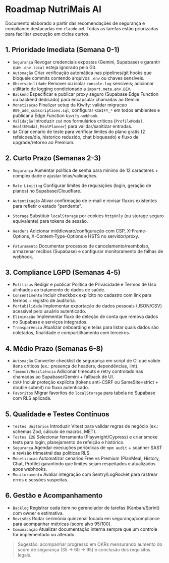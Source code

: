 # Roadmap NutriMais AI

Documento elaborado a partir das recomendações de segurança e compliance destacadas em `claude.md`. Todas as tarefas estão priorizadas para facilitar execução em ciclos curtos.

## 1. Prioridade Imediata (Semana 0-1)
- `Segurança` Revogar credenciais expostas (Gemini, Supabase) e garantir que `.env.local` esteja ignorado pelo Git.
- `Automação` Criar verificação automática nas pipelines/git hooks que bloqueie commits contendo arquivos `.env` ou chaves sensíveis.
- `Observabilidade` Remover ou isolar `console.log` sensíveis; adicionar utilitário de logging condicionado a `import.meta.env.DEV`.
- `Backend` Especificar e publicar proxy seguro (Supabase Edge Function ou backend dedicado) para encapsular chamadas ao Gemini.
- `Monetizacao` Finalizar setup da Kiwify: validar migracao `009_add_subscriptions.sql`, configurar `KIWIFY_*` em todos ambientes e publicar a Edge Function `kiwify-webhook`.
- `Validação` Introduzir `zod` nos formulários críticos (`ProfileModal`, `HealthModal`, `MealPlanner`) para validar/sanitizar entradas.
- `QA` Criar cenario de teste para verificar limites do plano gratis (2 refeicoes/dia, historico reduzido, chat bloqueado) e fluxo de upgrade/retorno ao Premium.

## 2. Curto Prazo (Semanas 2-3)
- `Segurança` Aumentar política de senha para mínimo de 12 caracteres + complexidade e ajustar telas/validações.
- `Rate Limiting` Configurar limites de requisições (login, geração de planos) no Supabase/Cloudflare.
- `Autenticação` Ativar confirmação de e-mail e revisar fluxos existentes para refletir o estado “pendente”.
- `Storage` Substituir `localStorage` por cookies `httpOnly` (ou storage seguro equivalente) para tokens de sessão.
- `Headers` Adicionar middleware/configuração com CSP, X-Frame-Options, X-Content-Type-Options e HSTS no servidor/proxy.

- `Faturamento` Documentar processos de cancelamento/reembolso, armazenar recibos (Supabase) e configurar monitoramento de falhas de webhook.
## 3. Compliance LGPD (Semanas 4-5)
- `Políticas` Redigir e publicar Política de Privacidade e Termos de Uso alinhados ao tratamento de dados de saúde.
- `Consentimento` Incluir checkbox explícito no cadastro com link para termos + registro de auditoria.
- `Portabilidade` Implementar exportação de dados pessoais (JSON/CSV) acessível pelo usuário autenticado.
- `Eliminação` Implementar fluxo de deleção de conta que remova dados no Supabase e serviços integrados.
- `Transparência` Atualizar onboarding e telas para listar quais dados são coletados, finalidade e compartilhamento com terceiros.

## 4. Médio Prazo (Semanas 6-8)
- `Automação` Converter checklist de segurança em script de CI que valide itens críticos (ex.: presença de headers, dependências, lint).
- `Timeout/Resiliência` Adicionar timeouts e retry controlado nas chamadas ao Supabase/Gemini + fallback de UI.
- `CSRF` Incluir proteção explícita (tokens anti-CSRF ou SameSite=strict + double submit) no fluxo autenticado.
- `Favoritos` Migrar favoritos de `localStorage` para tabela no Supabase com RLS aplicada.

## 5. Qualidade e Testes Contínuos
- `Testes Unitários` Introduzir Vitest para validar regras de negócio (ex.: schemas Zod, cálculo de macros, MET).
- `Testes E2E` Selecionar ferramenta (Playwright/Cypress) e criar smoke tests para login, planejamento de refeição e histórico.
- `Segurança` Agendar execuções periódicas de `npm audit` + scanner SAST e revisão trimestral das políticas RLS.
- `Monetizacao` Automatizar cenarios Free vs Premium (PlanMeal, History, Chat, Profile) garantindo que limites sejam respeitados e atualizados apos webhooks.
- `Monitoramento` Avaliar integração com Sentry/LogRocket para rastrear erros e sessões suspeitas.

## 6. Gestão e Acompanhamento
- `Backlog` Registrar cada item no gerenciador de tarefas (Kanban/Sprint) com owner e estimativa.
- `Revisões` Rodar cerimônia quinzenal focada em segurança/compliance para acompanhar métricas (score alvo 95/100).
- `Comunicação` Atualizar documentação interna sempre que um controle for implementado ou alterado.

> Sugestão: acompanhar progresso em OKRs mensurando aumento do score de segurança (35 → 60 → 95) e conclusão dos requisitos legais.
